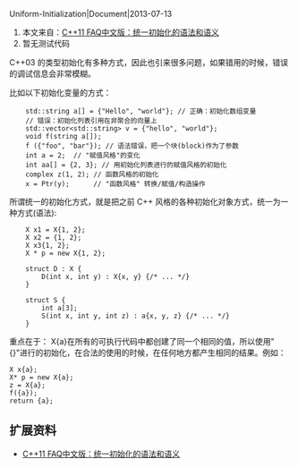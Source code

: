 Uniform-Initialization|Document|2013-07-13

1. 本文来自：[C++11 FAQ中文版：统一初始化的语法和语义](http://www.chenlq.net/books/cpp11-faq/c-0-x-faq-chinese-version-unified-initialization-syntax-and-semantics.html)
2. 暂无测试代码

C++03 的类型初始化有多种方式，因此也引来很多问题，如果错用的时候，错误的调试信息会非常模糊。

比如以下初始化变量的方式：

        std::string a[] = {"Hello", "world"}; // 正确：初始化数组变量
        // 错误：初始化列表引用在非聚合的向量上
        std::vector<std::string> v = {"hello", "world"};
        void f(string a[]);
        f ({"foo", "bar"}); // 语法错误，把一个块(block)作为了参数
        int a = 2;  // "赋值风格"的变化
        int aa[] = {2, 3}; // 用初始化列表进行的赋值风格的初始化
        complex z(1, 2); // 函数风格的初始化
        x = Ptr(y);      // "函数风格" 转换/赋值/构造操作


所谓统一的初始化方式，就是把之前 C++ 风格的各种初始化对象方式，统一为一种方式(语法):

        X x1 = X{1, 2};
        X x2 = {1, 2};
        X x3{1, 2};
        X * p = new X{1, 2};

        struct D : X {
            D(int x, int y) : X{x, y} {/* ... */}
        }

        struct S {
            int a[3];
            S(int x, int y, int z) : a{x, y, z} {/* ... */}
        }

重点在于： X{a}在所有的可执行代码中都创建了同一个相同的值，所以使用"{}"进行的初始化，在合法的使用的时候，在任何地方都产生相同的结果。例如：

    X x{a};
    X* p = new X{a};
    z = X{a};
    f({a});
    return {a};


## 扩展资料 ##

+ [C++11 FAQ中文版：统一初始化的语法和语义](http://www.chenlq.net/books/cpp11-faq/c-0-x-faq-chinese-version-unified-initialization-syntax-and-semantics.html)

